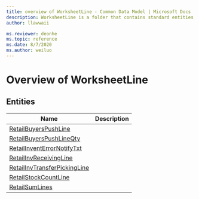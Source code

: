```yaml
---
title: overview of WorksheetLine - Common Data Model | Microsoft Docs
description: WorksheetLine is a folder that contains standard entities related to the Common Data Model.
author: llawwaii

ms.reviewer: deonhe
ms.topic: reference
ms.date: 8/7/2020
ms.author: weiluo
---
```


# Overview of WorksheetLine


## Entities

|Name|Description|
|---|---|
|[RetailBuyersPushLine](RetailBuyersPushLine.md)||
|[RetailBuyersPushLineQty](RetailBuyersPushLineQty.md)||
|[RetailInventErrorNotifyTxt](RetailInventErrorNotifyTxt.md)||
|[RetailInvReceivingLine](RetailInvReceivingLine.md)||
|[RetailInvTransferPickingLine](RetailInvTransferPickingLine.md)||
|[RetailStockCountLine](RetailStockCountLine.md)||
|[RetailSumLines](RetailSumLines.md)||
